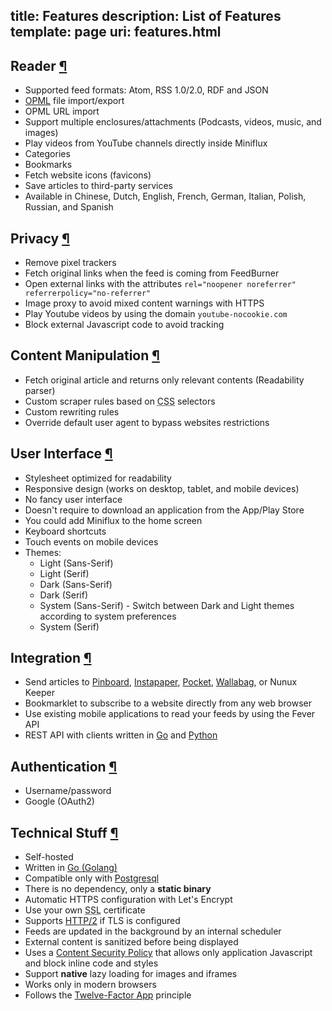 title: Features
description: List of Features
template: page
uri: features.html
---

<h2 id="reader">Reader <a class="anchor" href="#reader" title="Permalink">¶</a></h2>

- Supported feed formats: Atom, RSS 1.0/2.0, RDF and JSON
- [OPML](https://en.wikipedia.org/wiki/OPML) file import/export
- OPML URL import
- Support multiple enclosures/attachments (Podcasts, videos, music, and images)
- Play videos from YouTube channels directly inside Miniflux
- Categories
- Bookmarks
- Fetch website icons (favicons)
- Save articles to third-party services
- Available in Chinese, Dutch, English, French, German, Italian, Polish, Russian, and Spanish

<h2 id="privacy">Privacy <a class="anchor" href="#privacy" title="Permalink">¶</a></h2>

- Remove pixel trackers
- Fetch original links when the feed is coming from FeedBurner
- Open external links with the attributes `rel="noopener noreferrer" referrerpolicy="no-referrer"`
- Image proxy to avoid mixed content warnings with HTTPS
- Play Youtube videos by using the domain `youtube-nocookie.com`
- Block external Javascript code to avoid tracking

<h2 id="content-manipulation">Content Manipulation <a class="anchor" href="#content-manipulation" title="Permalink">¶</a></h2>

- Fetch original article and returns only relevant contents (Readability parser)
- Custom scraper rules based on <abbr title="Cascading Style Sheets">CSS</abbr> selectors
- Custom rewriting rules
- Override default user agent to bypass websites restrictions

<h2 id="ui">User Interface <a class="anchor" href="#ui" title="Permalink">¶</a></h2>

- Stylesheet optimized for readability
- Responsive design (works on desktop, tablet, and mobile devices)
- No fancy user interface
- Doesn't require to download an application from the App/Play Store
- You could add Miniflux to the home screen
- Keyboard shortcuts
- Touch events on mobile devices
- Themes:
    - Light (Sans-Serif)
    - Light (Serif)
    - Dark (Sans-Serif)
    - Dark (Serif)
    - System (Sans-Serif) - Switch between Dark and Light themes according to system preferences
    - System (Serif)

<h2 id="integration">Integration <a class="anchor" href="#integration" title="Permalink">¶</a></h2>

- Send articles to [Pinboard](https://pinboard.in/), [Instapaper](https://www.instapaper.com/), [Pocket](https://getpocket.com/), [Wallabag](https://www.wallabag.org/), or Nunux Keeper
- Bookmarklet to subscribe to a website directly from any web browser
- Use existing mobile applications to read your feeds by using the Fever API
- REST API with clients written in [Go](https://github.com/miniflux/miniflux/tree/master/client) and [Python](https://github.com/miniflux/python-client)

<h2 id="auth">Authentication <a class="anchor" href="#auth" title="Permalink">¶</a></h2>

- Username/password
- Google (OAuth2)

<h2 id="tech">Technical Stuff <a class="anchor" href="#tech" title="Permalink">¶</a></h2>

- Self-hosted
- Written in [Go (Golang)](https://golang.org/)
- Compatible only with [Postgresql](https://www.postgresql.org/)
- There is no dependency, only a **static binary**
- Automatic HTTPS configuration with Let's Encrypt
- Use your own <abbr title="Secure Sockets Layer">SSL</abbr> certificate
- Supports [HTTP/2](https://en.wikipedia.org/wiki/HTTP/2) if TLS is configured
- Feeds are updated in the background by an internal scheduler
- External content is sanitized before being displayed
- Uses a [Content Security Policy](https://developer.mozilla.org/en-US/docs/Web/HTTP/CSP) that allows only application Javascript and block inline code and styles
- Support **native** lazy loading for images and iframes
- Works only in modern browsers
- Follows the [Twelve-Factor App](https://12factor.net/) principle
